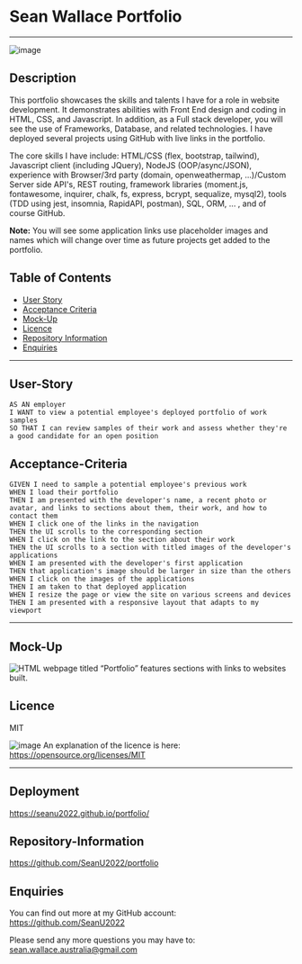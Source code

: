 # Sean Wallace Portfolio
-----
![image](https://img.shields.io/badge/License-MIT-yellow.svg)
## Description
This portfolio showcases the skills and talents I have for a role in website development. It demonstrates abilities with Front End design and coding in HTML, CSS, and Javascript. In addition, as a Full stack developer, you will see the use of Frameworks, Database, and related technologies.  I have deployed several projects using GitHub with live links in the portfolio.

The core skills I have include: HTML/CSS (flex, bootstrap, tailwind), Javascript client (including JQuery), NodeJS (OOP/async/JSON), experience with Browser/3rd party (domain, openweathermap, ...)/Custom Server side API's, REST routing, framework libraries (moment.js, fontawesome, inquirer, chalk, fs, express, bcrypt, sequalize, mysql2), tools (TDD using jest, insomnia, RapidAPI, postman), SQL, ORM, ... , and of course GitHub.

**Note:** You will see some application links use placeholder images and names which will change over time as future projects get added to the portfolio.

## Table of Contents

- [User Story](#user-story)
- [Acceptance Criteria](#acceptance-criteria)
- [Mock-Up](#mock-up)
- [Licence](#licence)
- [Repository Information](#repository-information)
- [Enquiries](#enquiries)

-----
## User-Story

```
AS AN employer
I WANT to view a potential employee's deployed portfolio of work samples
SO THAT I can review samples of their work and assess whether they're a good candidate for an open position
```
## Acceptance-Criteria


```
GIVEN I need to sample a potential employee's previous work
WHEN I load their portfolio
THEN I am presented with the developer's name, a recent photo or avatar, and links to sections about them, their work, and how to contact them
WHEN I click one of the links in the navigation
THEN the UI scrolls to the corresponding section
WHEN I click on the link to the section about their work
THEN the UI scrolls to a section with titled images of the developer's applications
WHEN I am presented with the developer's first application
THEN that application's image should be larger in size than the others
WHEN I click on the images of the applications
THEN I am taken to that deployed application
WHEN I resize the page or view the site on various screens and devices
THEN I am presented with a responsive layout that adapts to my viewport
```
-----

## Mock-Up


![HTML webpage titled “Portfolio” features sections with links to websites built.](Sean-Wallace-Portfolio.png)

## Licence

MIT

![image](https://img.shields.io/badge/License-MIT-yellow.svg) An explanation of the licence is here: https://opensource.org/licenses/MIT


-----

## Deployment
https://seanu2022.github.io/portfolio/

## Repository-Information
https://github.com/SeanU2022/portfolio


## Enquiries

You can find out more at my GitHub account: <https://github.com/SeanU2022>

Please send any more questions you may have to: <sean.wallace.australia@gmail.com>
